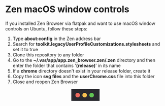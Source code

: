 # Zen macOS window controls
If you installed Zen Browser via flatpak and want to use macOS window controls on Ubuntu, follow these steps:

1. Type **about:config** in the Zen address bar
2. Search for **toolkit.legacyUserProfileCustomizations.stylesheets** and set it to true
3. Clone this repository to any folder
4. Go to the **~/.var/app/app.zen_browser.zen/.zen** directory and then enter the folder that contains '**(release)**' in its name
5. If a **chrome** directory doesn't exist in your release folder, create it
6. Copy the icon **svg files** and the **userChrome.css** file into this folder
7. Close and reopen Zen Browser

<div align="center">
    <img src="screenshots/controls.png" alt="Gameboard"/>
</div>

